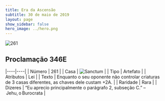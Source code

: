 ```yaml
---
title: Era da Ascensão
subtitle: 30 de maio de 2019
layout: page
show_sidebar: false
hero_image: ../hero.png
---
```


![261](https://cdn.keyforgegame.com/media/card_front/pt/435_261_7RMP739JRCWQ_pt.png)

## Proclamação 346E

|----|----|
| Número | 261 |
| Casa | ![Sanctum](https://archonarcana.com/images/thumb/c/c7/Sanctum.png/22px-Sanctum.png "Santuário") |
| Tipo | Artefato |
| Atributos | Lei |
| Texto | Enquanto o seu oponente não controlar criaturas de 3 casas diferentes, as chaves dele custam +2A. |
| Raridade | Rara |
| Dizeres | “Eu aprecio principalmente o parágrafo 2, subseção C.” – Jehu, o Burocrata |
